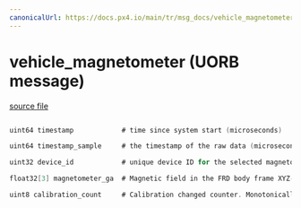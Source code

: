 ```yaml
---
canonicalUrl: https://docs.px4.io/main/tr/msg_docs/vehicle_magnetometer
---
```


# vehicle_magnetometer (UORB message)



[source file](https://github.com/PX4/PX4-Autopilot/blob/release/1.13/msg/vehicle_magnetometer.msg)

```c

uint64 timestamp            # time since system start (microseconds)

uint64 timestamp_sample     # the timestamp of the raw data (microseconds)

uint32 device_id            # unique device ID for the selected magnetometer

float32[3] magnetometer_ga  # Magnetic field in the FRD body frame XYZ-axis in Gauss

uint8 calibration_count     # Calibration changed counter. Monotonically increases whenever calibration changes.

```
